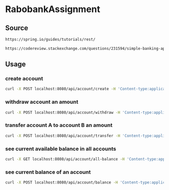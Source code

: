 # RabobankAssignment
## Source
```bash
https://spring.io/guides/tutorials/rest/
```
```bash
https://codereview.stackexchange.com/questions/231594/simple-banking-application-in-spring-boot-jpa-rest-where-balance-can-be-transf
```

## Usage 
### create account
```bash
curl -X POST localhost:8080/api/account/create -H 'Content-type:application/json' -d '{"accountId": "0", "accountNumber": "3", "card": "DEBIT","currentBalance": "10.00"}'
```

### withdraw account  an amount
```bash
curl -X POST localhost:8080/api/account/withdraw -H 'Content-type:application/json' -d '{"accountNumber": "3", "amount": "2.00"}'
```

### transfer account A to account B an amount
```bash
curl -X POST localhost:8080/api/account/transfer -H 'Content-type:application/json' -d '{"fromAccountNumber": "3", "toAccountNumber": "1", "amount": "2.00"}'
```

###  see current available balance in all accounts
```bash
curl -X GET localhost:8080/api/account/all-balance -H 'Content-type:application/json'
```
###  see current balance of an account
```bash
curl -X POST localhost:8080/api/account/balance -H 'Content-type:application/json' -d '{"accountNumber": "2"}'
```

